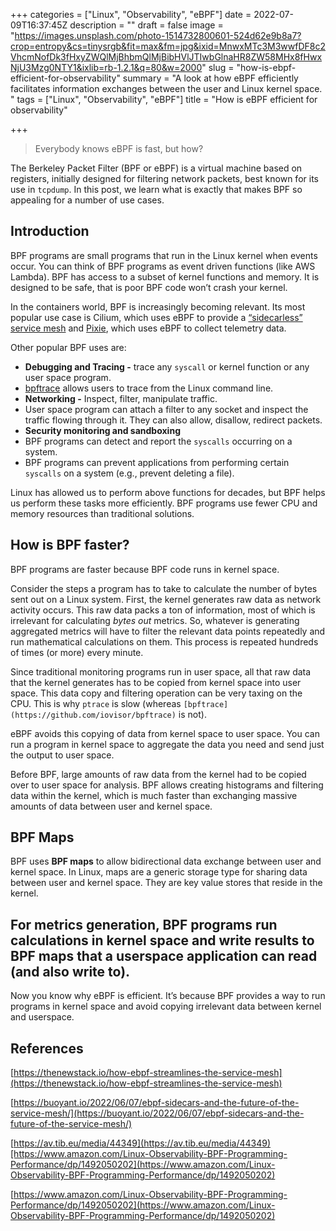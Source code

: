 +++
categories = ["Linux", "Observability", "eBPF"]
date = 2022-07-09T16:37:45Z
description = ""
draft = false
image = "https://images.unsplash.com/photo-1514732800601-524d62e9b8a7?crop=entropy&cs=tinysrgb&fit=max&fm=jpg&ixid=MnwxMTc3M3wwfDF8c2VhcmNofDk3fHxyZWQlMjBhbmQlMjBibHVlJTIwbGlnaHR8ZW58MHx8fHwxNjU3Mzg0NTY1&ixlib=rb-1.2.1&q=80&w=2000"
slug = "how-is-ebpf-efficient-for-observability"
summary = "A look at how eBPF efficiently facilitates  information exchanges between the user and Linux kernel space. "
tags = ["Linux", "Observability", "eBPF"]
title = "How is eBPF efficient for observability"

+++


> Everybody knows eBPF is fast, but how?

The Berkeley Packet Filter (BPF or eBPF) is a virtual machine based on registers, initially designed for filtering network packets, best known for its use in `tcpdump`. In this post, we learn what is exactly that makes BPF so appealing for a number of use cases.

## Introduction

BPF programs are small programs that run in the Linux kernel when events occur. You can think of BPF programs as event driven functions (like AWS Lambda).  BPF has access to a subset of kernel functions and memory. It is designed to be safe, that is poor BPF code won’t crash your kernel.

In the containers world, BPF is increasingly becoming relevant. Its most popular use case is Cilium, which uses eBPF to provide a [“sidecarless” service mesh](https://cilium.io/blog/2021/12/01/cilium-service-mesh-beta) and [Pixie](https://github.com/pixie-io/pixie), which uses eBPF to collect telemetry data.

Other popular BPF uses are:

* **Debugging and Tracing -** trace any `syscall` or kernel function or any user space program.
* [bpftrace](https://github.com/iovisor/bpftrace) allows users to trace from the Linux command line.
* **Networking -** Inspect, filter, manipulate traffic.
* User space program can attach a filter to any socket and inspect the traffic flowing through it. They can also allow, disallow, redirect packets.
* **Security monitoring and sandboxing**
* BPF programs can detect and report the `syscalls` occurring on a system.
* BPF programs can prevent applications from performing certain `syscalls` on a system (e.g., prevent deleting a file).

Linux has allowed us to perform above functions for decades, but BPF helps us perform these tasks more efficiently. BPF programs use fewer CPU and memory resources than traditional solutions.

## How is BPF faster?

BPF programs are faster because BPF code runs in kernel space.

Consider the steps a program has to take to calculate the number of bytes sent out on a Linux system. First, the kernel generates raw data as network activity occurs. This raw data packs a ton of information, most of which is irrelevant for calculating _bytes out_ metrics. So, whatever is generating aggregated metrics will have to  filter the relevant data points repeatedly and run mathematical calculations on them. This process is repeated hundreds of times (or more) every minute.

Since traditional monitoring programs run in user space, all that raw data that the kernel generates has to be copied from kernel space into user space. This data copy and filtering operation can be very taxing on the CPU. This is why `ptrace` is slow (whereas `[bpftrace](https://github.com/iovisor/bpftrace)` is not).

eBPF avoids this copying of data from kernel space to user space. You can run a program in kernel space to aggregate the data you need and send just the output to user space.

Before BPF, large amounts of raw data from the kernel had to be copied over to user space for analysis. BPF allows creating histograms and filtering data within the kernel, which is much faster than exchanging massive amounts of data between user and kernel space.

## BPF Maps

BPF uses **BPF maps** to allow bidirectional data exchange between user and kernel space. In Linux, maps are a generic storage type for sharing data between user and kernel space. They are key value stores that reside in the kernel.

## For metrics generation, BPF programs run calculations in kernel space and write results to BPF maps that a userspace  application can read (and also write to).

Now you know why eBPF is efficient. It’s because BPF provides a way to run programs in kernel space and avoid copying irrelevant data between kernel and userspace.

## References

[https://thenewstack.io/how-ebpf-streamlines-the-service-mesh](https://thenewstack.io/how-ebpf-streamlines-the-service-mesh)

[https://buoyant.io/2022/06/07/ebpf-sidecars-and-the-future-of-the-service-mesh/](https://buoyant.io/2022/06/07/ebpf-sidecars-and-the-future-of-the-service-mesh/)

[https://av.tib.eu/media/44349](https://av.tib.eu/media/44349)[https://www.amazon.com/Linux-Observability-BPF-Programming-Performance/dp/1492050202](https://www.amazon.com/Linux-Observability-BPF-Programming-Performance/dp/1492050202)

[https://www.amazon.com/Linux-Observability-BPF-Programming-Performance/dp/1492050202](https://www.amazon.com/Linux-Observability-BPF-Programming-Performance/dp/1492050202)

